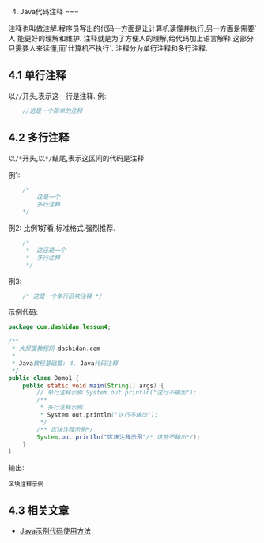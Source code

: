 4. Java代码注释
===

<div class="jumbotron">
	<p>注释也叫做注解.程序员写出的代码一方面是让计算机读懂并执行,另一方面是需要`人`能更好的理解和维护. 注释就是为了方便人的理解,给代码加上语言解释.这部分只需要人来读懂,而`计算机不执行`. 注释分为单行注释和多行注释.</p>  
</div>

4.1 单行注释
---

以`//`开头,表示这一行是注释.
例:
```java
	//这是一个简单的注释
```

4.2 多行注释
---

以`/*`开头,以`*/`结尾,表示这区间的代码是注释.

例1:
```java
	/*
		这是一个
		多行注释
	*/	
```
例2:
比例1好看,标准格式.强烈推荐.
```java
	/*
	 *	这还是一个
	 *	多行注释
	 */	
```

例3:
```java
	/* 这是一个单行区块注释 */	
```

示例代码:
```java
package com.dashidan.lesson4;

/**
 * 大屎蛋教程网-dashidan.com
 *
 * Java教程基础篇: 4. Java代码注释
 */
public class Demo1 {
    public static void main(String[] args) {
        // 单行注释示例 System.out.println("这行不输出");
        /**
         * 多行注释示例
         * System.out.println("这行不输出");
         */
        /** 区块注释示例*/
        System.out.println("区块注释示例"/* 这些不输出*/);
    }
}

```
输出:

	区块注释示例

4.3 相关文章
---
* [Java示例代码使用方法](http://localhost/article/java/addenda/Java示例代码使用方法.html)   